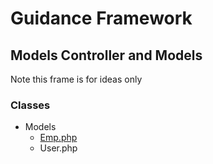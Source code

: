 # Guidance Framework

## Models Controller and Models

Note this frame is for ideas only


### Classes

+ Models
  + <a href="#"> Emp.php </a>
  + User.php